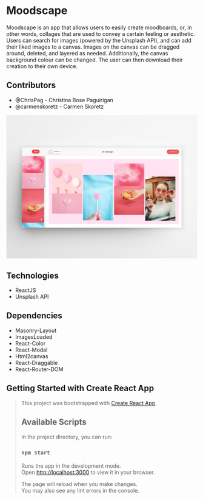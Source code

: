 # Moodscape
Moodscape is an app that allows users to easily create moodboards, or, in other words, collages that are used to convey a certain feeling or aesthetic. Users can search for images (powered by the Unsplash API), and can add their liked images to a canvas. Images on the canvas can be dragged around, deleted, and layered as needed. Additionally, the canvas background colour can be changed. The user can then download their creation to their own device.

## Contributors
* @ChrisPag - Christina Bose Paguirigan
* @carmenskoretz - Carmen Skoretz

![sample moodboard](public/moodboard.png)

## Technologies
* ReactJS
* Unsplash API

## Dependencies
* Masonry-Layout
* ImagesLoaded
* React-Color
* React-Modal
* Html2canvas
* React-Draggable
* React-Router-DOM

## Getting Started with Create React App
>
>This project was bootstrapped with [Create React App](https://github.com/facebook/create-react-app).
>
>## Available Scripts
>
>In the project directory, you can run:
>
>### `npm start`
>
>Runs the app in the development mode.\
>Open [http://localhost:3000](http://localhost:3000) to view it in your browser.
>
>The page will reload when you make changes.\
>You may also see any lint errors in the console.
